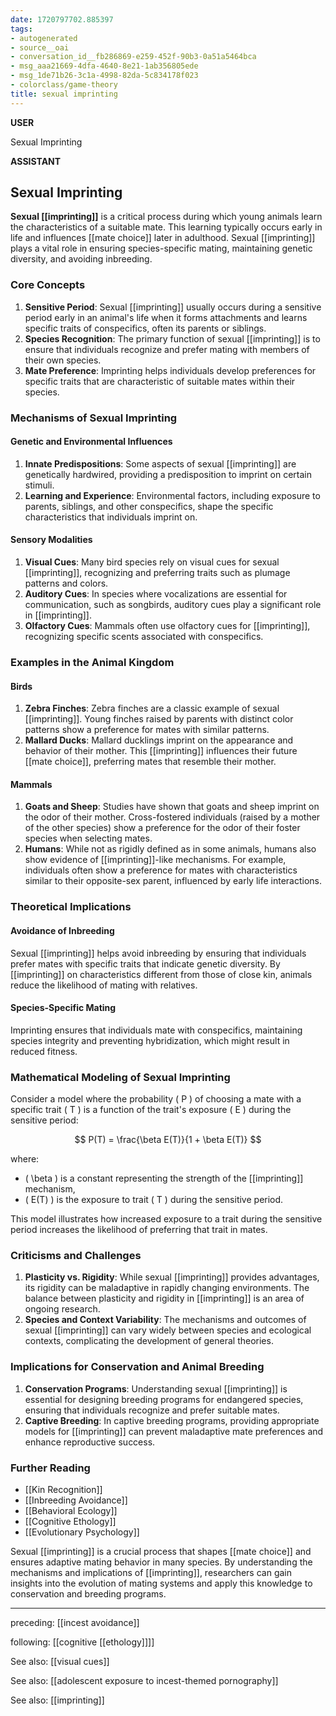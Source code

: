 ```yaml
---
date: 1720797702.885397
tags:
- autogenerated
- source__oai
- conversation_id__fb286869-e259-452f-90b3-0a51a5464bca
- msg_aaa21669-4dfa-4640-8e21-1ab356805ede
- msg_1de71b26-3c1a-4998-82da-5c834178f023
- colorclass/game-theory
title: sexual imprinting
---
```


**USER**

Sexual Imprinting


**ASSISTANT**

## Sexual Imprinting

**Sexual [[imprinting]]** is a critical process during which young animals learn the characteristics of a suitable mate. This learning typically occurs early in life and influences [[mate choice]] later in adulthood. Sexual [[imprinting]] plays a vital role in ensuring species-specific mating, maintaining genetic diversity, and avoiding inbreeding.

### Core Concepts

1. **Sensitive Period**: Sexual [[imprinting]] usually occurs during a sensitive period early in an animal's life when it forms attachments and learns specific traits of conspecifics, often its parents or siblings.
2. **Species Recognition**: The primary function of sexual [[imprinting]] is to ensure that individuals recognize and prefer mating with members of their own species.
3. **Mate Preference**: Imprinting helps individuals develop preferences for specific traits that are characteristic of suitable mates within their species.

### Mechanisms of Sexual Imprinting

#### Genetic and Environmental Influences

1. **Innate Predispositions**: Some aspects of sexual [[imprinting]] are genetically hardwired, providing a predisposition to imprint on certain stimuli.
2. **Learning and Experience**: Environmental factors, including exposure to parents, siblings, and other conspecifics, shape the specific characteristics that individuals imprint on.

#### Sensory Modalities

1. **Visual Cues**: Many bird species rely on visual cues for sexual [[imprinting]], recognizing and preferring traits such as plumage patterns and colors.
2. **Auditory Cues**: In species where vocalizations are essential for communication, such as songbirds, auditory cues play a significant role in [[imprinting]].
3. **Olfactory Cues**: Mammals often use olfactory cues for [[imprinting]], recognizing specific scents associated with conspecifics.

### Examples in the Animal Kingdom

#### Birds

1. **Zebra Finches**: Zebra finches are a classic example of sexual [[imprinting]]. Young finches raised by parents with distinct color patterns show a preference for mates with similar patterns.
2. **Mallard Ducks**: Mallard ducklings imprint on the appearance and behavior of their mother. This [[imprinting]] influences their future [[mate choice]], preferring mates that resemble their mother.

#### Mammals

1. **Goats and Sheep**: Studies have shown that goats and sheep imprint on the odor of their mother. Cross-fostered individuals (raised by a mother of the other species) show a preference for the odor of their foster species when selecting mates.
2. **Humans**: While not as rigidly defined as in some animals, humans also show evidence of [[imprinting]]-like mechanisms. For example, individuals often show a preference for mates with characteristics similar to their opposite-sex parent, influenced by early life interactions.

### Theoretical Implications

#### Avoidance of Inbreeding

Sexual [[imprinting]] helps avoid inbreeding by ensuring that individuals prefer mates with specific traits that indicate genetic diversity. By [[imprinting]] on characteristics different from those of close kin, animals reduce the likelihood of mating with relatives.

#### Species-Specific Mating

Imprinting ensures that individuals mate with conspecifics, maintaining species integrity and preventing hybridization, which might result in reduced fitness.

### Mathematical Modeling of Sexual Imprinting

Consider a model where the probability \( P \) of choosing a mate with a specific trait \( T \) is a function of the trait's exposure \( E \) during the sensitive period:

$$
P(T) = \frac{\beta E(T)}{1 + \beta E(T)}
$$

where:
- \( \beta \) is a constant representing the strength of the [[imprinting]] mechanism,
- \( E(T) \) is the exposure to trait \( T \) during the sensitive period.

This model illustrates how increased exposure to a trait during the sensitive period increases the likelihood of preferring that trait in mates.

### Criticisms and Challenges

1. **Plasticity vs. Rigidity**: While sexual [[imprinting]] provides advantages, its rigidity can be maladaptive in rapidly changing environments. The balance between plasticity and rigidity in [[imprinting]] is an area of ongoing research.
2. **Species and Context Variability**: The mechanisms and outcomes of sexual [[imprinting]] can vary widely between species and ecological contexts, complicating the development of general theories.

### Implications for Conservation and Animal Breeding

1. **Conservation Programs**: Understanding sexual [[imprinting]] is essential for designing breeding programs for endangered species, ensuring that individuals recognize and prefer suitable mates.
2. **Captive Breeding**: In captive breeding programs, providing appropriate models for [[imprinting]] can prevent maladaptive mate preferences and enhance reproductive success.

### Further Reading

- [[Kin Recognition]]
- [[Inbreeding Avoidance]]
- [[Behavioral Ecology]]
- [[Cognitive Ethology]]
- [[Evolutionary Psychology]]

Sexual [[imprinting]] is a crucial process that shapes [[mate choice]] and ensures adaptive mating behavior in many species. By understanding the mechanisms and implications of [[imprinting]], researchers can gain insights into the evolution of mating systems and apply this knowledge to conservation and breeding programs.


---

preceding: [[incest avoidance]]  


following: [[cognitive [[ethology]]]]

See also: [[visual cues]]


See also: [[adolescent exposure to incest-themed pornography]]


See also: [[imprinting]]